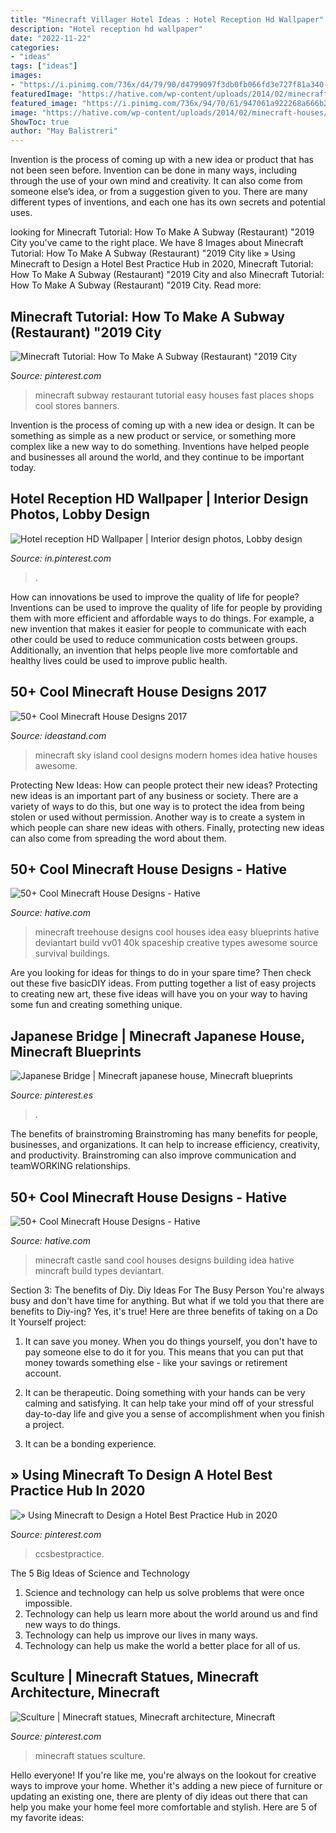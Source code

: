 ```yaml
---
title: "Minecraft Villager Hotel Ideas : Hotel Reception Hd Wallpaper"
description: "Hotel reception hd wallpaper"
date: "2022-11-22"
categories:
- "ideas"
tags: ["ideas"]
images:
- "https://i.pinimg.com/736x/d4/79/90/d4799097f3db0fb066fd3e727f81a340--d-photo-voxel.jpg"
featuredImage: "https://hative.com/wp-content/uploads/2014/02/minecraft-houses/minecraft-sand-castle-idea-11.jpg"
featured_image: "https://i.pinimg.com/736x/94/70/61/947061a922268a666b298be743df720b.jpg"
image: "https://hative.com/wp-content/uploads/2014/02/minecraft-houses/minecraft-sand-castle-idea-11.jpg"
ShowToc: true
author: "May Balistreri"
---
```



Invention is the process of coming up with a new idea or product that has not been seen before. Invention can be done in many ways, including through the use of your own mind and creativity. It can also come from someone else’s idea, or from a suggestion given to you. There are many different types of inventions, and each one has its own secrets and potential uses.

	

		
looking for Minecraft Tutorial: How To Make A Subway (Restaurant) &quot;2019 City you've came to the right place. We have 8 Images about Minecraft Tutorial: How To Make A Subway (Restaurant) &quot;2019 City like » Using Minecraft to Design a Hotel Best Practice Hub in 2020, Minecraft Tutorial: How To Make A Subway (Restaurant) &quot;2019 City and also Minecraft Tutorial: How To Make A Subway (Restaurant) &quot;2019 City. Read more:
		
    
## Minecraft Tutorial: How To Make A Subway (Restaurant) &quot;2019 City

<img loading=lazy src="https://i.pinimg.com/736x/9d/ca/17/9dca172360ca566c2974753d03650445.jpg" onerror="this.onerror=null;this.src='https://tse3.mm.bing.net/th?id=OIP.YxV_c2ueUeupHlNHD2uXLQHaEK&amp;pid=15.1';" alt="Minecraft Tutorial: How To Make A Subway (Restaurant) &quot;2019 City">

_Source: pinterest.com_

>minecraft subway restaurant tutorial easy houses fast places shops cool stores banners. 

	

Invention is the process of coming up with a new idea or design. It can be something as simple as a new product or service, or something more complex like a new way to do something. Inventions have helped people and businesses all around the world, and they continue to be important today.

    
## Hotel Reception HD Wallpaper | Interior Design Photos, Lobby Design

<img loading=lazy src="https://i.pinimg.com/736x/45/fa/26/45fa26b7a83109501146c291fb3d57bb--interior-hotel-bedroom-interior-design.jpg" onerror="this.onerror=null;this.src='https://tse3.mm.bing.net/th?id=OIP.OfnEo6-a3WkgqkgTgboBCAHaEl&amp;pid=15.1';" alt="Hotel reception HD Wallpaper | Interior design photos, Lobby design">

_Source: in.pinterest.com_

>. 

	

How can innovations be used to improve the quality of life for people?
Inventions can be used to improve the quality of life for people by providing them with more efficient and affordable ways to do things. For example, a new invention that makes it easier for people to communicate with each other could be used to reduce communication costs between groups. Additionally, an invention that helps people live more comfortable and healthy lives could be used to improve public health.

    
## 50+ Cool Minecraft House Designs 2017

<img loading=lazy src="http://ideastand.com/wp-content/uploads/2014/02/minecraft-houses/minecraft-sky-island-27.jpg" onerror="this.onerror=null;this.src='https://tse2.mm.bing.net/th?id=OIP.RskuuKUZzzArnnnZg6IT0QHaEP&amp;pid=15.1';" alt="50+ Cool Minecraft House Designs 2017">

_Source: ideastand.com_

>minecraft sky island cool designs modern homes idea hative houses awesome. 

	

Protecting New Ideas: How can people protect their new ideas?
Protecting new ideas is an important part of any business or society. There are a variety of ways to do this, but one way is to protect the idea from being stolen or used without permission. Another way is to create a system in which people can share new ideas with others. Finally, protecting new ideas can also come from spreading the word about them.

    
## 50+ Cool Minecraft House Designs - Hative

<img loading=lazy src="https://hative.com/wp-content/uploads/2014/02/minecraft-houses/treehouse-design-idea-5.jpg" onerror="this.onerror=null;this.src='https://tse4.mm.bing.net/th?id=OIP.NJXm4Glxz7hRvYiXb5O67AHaFj&amp;pid=15.1';" alt="50+ Cool Minecraft House Designs - Hative">

_Source: hative.com_

>minecraft treehouse designs cool houses idea easy blueprints hative deviantart build vv01 40k spaceship creative types awesome source survival buildings. 

	

Are you looking for ideas for things to do in your spare time? Then check out these five basicDIY ideas. From putting together a list of easy projects to creating new art, these five ideas will have you on your way to having some fun and creating something unique.

    
## Japanese Bridge | Minecraft Japanese House, Minecraft Blueprints

<img loading=lazy src="https://i.pinimg.com/736x/d4/79/90/d4799097f3db0fb066fd3e727f81a340--d-photo-voxel.jpg" onerror="this.onerror=null;this.src='https://tse1.mm.bing.net/th?id=OIP.PLpPDAp9kDnGhUf9G4NGVgHaD4&amp;pid=15.1';" alt="Japanese Bridge | Minecraft japanese house, Minecraft blueprints">

_Source: pinterest.es_

>. 

	

The benefits of brainstroming
Brainstroming has many benefits for people, businesses, and organizations. It can help to increase efficiency, creativity, and productivity. Brainstroming can also improve communication and teamWORKING relationships.

    
## 50+ Cool Minecraft House Designs - Hative

<img loading=lazy src="https://hative.com/wp-content/uploads/2014/02/minecraft-houses/minecraft-sand-castle-idea-11.jpg" onerror="this.onerror=null;this.src='https://tse3.mm.bing.net/th?id=OIP.wjIsydast-HxQ1D4Ywm9UAHaEY&amp;pid=15.1';" alt="50+ Cool Minecraft House Designs - Hative">

_Source: hative.com_

>minecraft castle sand cool houses designs building idea hative mincraft build types deviantart. 

	

Section 3: The benefits of Diy.
Diy Ideas For The Busy Person
You're always busy and don't have time for anything. But what if we told you that there are benefits to Diy-ing? Yes, it's true! Here are three benefits of taking on a Do It Yourself project:

1. It can save you money. When you do things yourself, you don't have to pay someone else to do it for you. This means that you can put that money towards something else - like your savings or retirement account.

2. It can be therapeutic. Doing something with your hands can be very calming and satisfying. It can help take your mind off of your stressful day-to-day life and give you a sense of accomplishment when you finish a project.

3. It can be a bonding experience.

    
## » Using Minecraft To Design A Hotel Best Practice Hub In 2020

<img loading=lazy src="https://i.pinimg.com/736x/94/70/61/947061a922268a666b298be743df720b.jpg" onerror="this.onerror=null;this.src='https://tse1.mm.bing.net/th?id=OIP.qXOUthEI-jFkv1mwXuTA8QHaFV&amp;pid=15.1';" alt="» Using Minecraft to Design a Hotel Best Practice Hub in 2020">

_Source: pinterest.com_

>ccsbestpractice. 

	

The 5 Big Ideas of Science and Technology
1. Science and technology can help us solve problems that were once impossible.
2. Technology can help us learn more about the world around us and find new ways to do things.
3. Technology can help us improve our lives in many ways.
4. Technology can help us make the world a better place for all of us.

    
## Sculture | Minecraft Statues, Minecraft Architecture, Minecraft

<img loading=lazy src="https://i.pinimg.com/736x/5c/e3/5c/5ce35cd783422064f8a6d58da79d1664.jpg" onerror="this.onerror=null;this.src='https://tse3.mm.bing.net/th?id=OIP.R0xKXnKhwO7AgSMEJSoyGQHaKR&amp;pid=15.1';" alt="Sculture | Minecraft statues, Minecraft architecture, Minecraft">

_Source: pinterest.com_

>minecraft statues sculture. 

	

Hello everyone! If you're like me, you're always on the lookout for creative ways to improve your home. Whether it's adding a new piece of furniture or updating an existing one, there are plenty of diy ideas out there that can help you make your home feel more comfortable and stylish. Here are 5 of my favorite ideas: 

